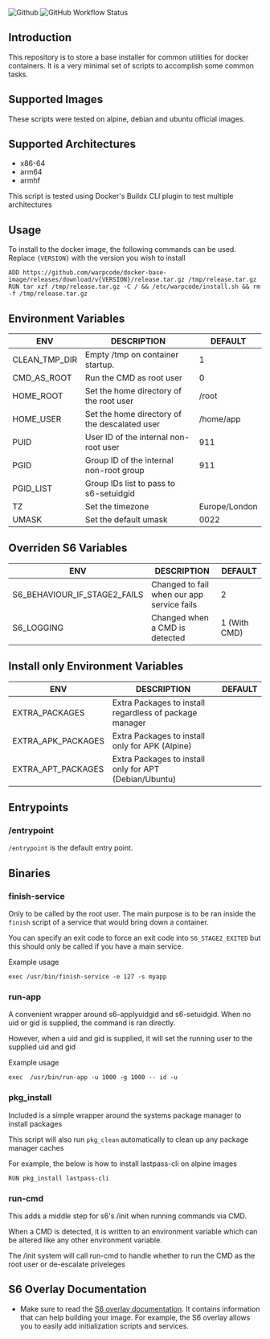![Github](https://img.shields.io/badge/Warpcode-Github-green?logo=github&style=for-the-badge) ![GitHub Workflow Status](https://img.shields.io/github/workflow/status/warpcode/docker-base-image/Build%20the%20image?style=for-the-badge)

## Introduction
This repository is to store a base installer for common utilities for docker containers.
It is a very minimal set of scripts to accomplish some common tasks.

## Supported Images
These scripts were tested on alpine, debian and ubuntu official images.

## Supported Architectures
* x86-64
* arm64
* armhf

This script is tested using Docker's Buildx CLI plugin to test multiple architectures

## Usage
To install to the docker image, the following commands can be used.
Replace `{VERSION}` with the version you wish to install
```
ADD https://github.com/warpcode/docker-base-image/releases/download/v{VERSION}/release.tar.gz /tmp/release.tar.gz
RUN tar xzf /tmp/release.tar.gz -C / && /etc/warpcode/install.sh && rm -f /tmp/release.tar.gz
```

## Environment Variables
| ENV                 | DESCRIPTION                                        | DEFAULT       |
|---------------------|----------------------------------------------------|---------------|
| CLEAN_TMP_DIR       | Empty /tmp on container startup.                   | 1             |
| CMD_AS_ROOT         | Run the CMD as root user                           | 0             |
| HOME_ROOT           | Set the home directory of the root user            | /root         |
| HOME_USER           | Set the home directory of the descalated user      | /home/app     |
| PUID                | User ID of the internal non-root user              | 911           |
| PGID                | Group ID of the internal non-root group            | 911           |
| PGID_LIST           | Group IDs list to pass to s6-setuidgid             |               |
| TZ                  | Set the timezone                                   | Europe/London |
| UMASK               | Set the default umask                              | 0022          |


## Overriden S6 Variables
| ENV                          | DESCRIPTION                                | DEFAULT      |
|------------------------------|--------------------------------------------|--------------|
| S6_BEHAVIOUR_IF_STAGE2_FAILS | Changed to fail when our app service fails | 2            |
| S6_LOGGING                   | Changed when a CMD is detected             | 1 (With CMD) |


## Install only Environment Variables
| ENV                | DESCRIPTION                                             | DEFAULT       |
|--------------------|---------------------------------------------------------|---------------|
| EXTRA_PACKAGES     | Extra Packages to install regardless of package manager |               |
| EXTRA_APK_PACKAGES | Extra Packages to install only for APK (Alpine)         |               |
| EXTRA_APT_PACKAGES | Extra Packages to install only for APT (Debian/Ubuntu)  |               |

## Entrypoints
### /entrypoint
`/entrypoint` is the default entry point.


## Binaries

### finish-service
Only to be called by the root user. The main purpose is to be ran inside the `finish` script of a service that would bring down a container.

You can specify an exit code to force an exit code into `S6_STAGE2_EXITED` but this should only be called if you have
a main service.

Example usage
```
exec /usr/bin/finish-service -e 127 -s myapp
```

### run-app
A convenient wrapper around s6-applyuidgid and s6-setuidgid. When no uid or gid is supplied, the command is ran directly.

However, when a uid and gid is supplied, it will set the running user to the supplied uid and gid

Example usage
```
exec  /usr/bin/run-app -u 1000 -g 1000 -- id -u
```

### pkg_install
Included is a simple wrapper around the systems package manager to install packages

This script will also run `pkg_clean` automatically to clean up any package manager caches

For example, the below is how to install lastpass-cli on alpine images

```
RUN pkg_install lastpass-cli
```

### run-cmd
This adds a middle step for s6's /init when running commands via CMD.

When a CMD is detected, it is written to an environment variable which can be altered like any other environment variable.

The /init system will call run-cmd to handle whether to run the CMD as the root user or de-escalate priveleges

## S6 Overlay Documentation
* Make sure to read the [S6 overlay documentation].  It contains information
that can help building your image.  For example, the S6 overlay allows you to
easily add initialization scripts and services.

[S6 overlay documentation]: https://github.com/just-containers/s6-overlay/blob/master/README.md

[TimeZone]: http://en.wikipedia.org/wiki/List_of_tz_database_time_zones
